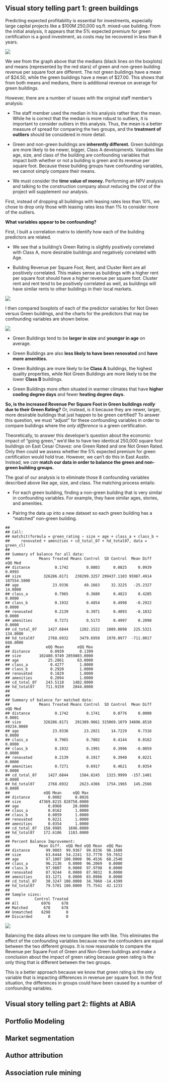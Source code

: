 Visual story telling part 1: green buildings
--------------------------------------------

Predicting expected profitability is essential for investments,
especially large capital projects like a $100M 250,000 sq.ft. mixed-use
building. From the initial analysis, it appears that the 5% expected
premium for green certification is a good investment, as costs may be
recovered in less than 8 years.

![](Walker_Jocelyne_Exercises_files/figure-markdown_strict/1.1-1.png)

We see from the graph above that the medians (black lines on the
boxplots) and means (represented by the red stars) of green and
non-green building revenue per square foot are different. The not green
buildings have a mean of $24.50, while the green buildings have a mean
of $27.00. This shows that from both means and medians, there is
additional revenue on average for green buildings.

However, there are a number of issues with the original staff member’s
analysis:

-   The staff member used the median in his analysis rather than the
    mean. While he is correct that the median is more robust to
    outliers, it is important to consider outliers in this analysis.
    Thus, the mean is a better measure of spread for comparing the two
    groups, and the **treatment of outliers** should be considered in
    more detail.

-   Green and non-green buildings are **inherently different.** Green
    buildings are more likely to be newer, bigger, Class A developments.
    Variables like age, size, and class of the building are confounding
    variables that impact both whether or not a building is green and
    its revenue per square foot. Because these building groups have
    confounding variables, we cannot simply compare their means.

-   We must consider the **time value of money.** Performing an NPV
    analysis and talking to the construction company about reducing the
    cost of the project will supplement our analysis.

First, instead of dropping all buildings with leasing rates less than
10%, we chose to drop only those with leasing rates less than 1% to
consider more of the outliers.

**What variables appear to be confounding?**

First, I built a correlation matrix to identify how each of the building
predictors are related.

-   We see that a building’s Green Rating is slightly positively
    correlated with Class A, more desirable buildings and negatively
    correlated with Age.

-   Building Revenue per Square Foot, Rent, and Cluster Rent are all
    positively correlated. This makes sense as buildings with a higher
    rent per square foot should have a higher revenue per square foot.
    Cluster rent and rent tend to be positively correlated as well, as
    buildings will have similar rents to other buildings in their local
    markets.

![](Walker_Jocelyne_Exercises_files/figure-markdown_strict/1.1.0-1.png)

I then compared boxplots of each of the predictor variables for Not
Green versus Green buildings, and the charts for the predictors that may
be confounding variables are shown below.

![](Walker_Jocelyne_Exercises_files/figure-markdown_strict/1.1.a-1.png)

-   Green Buildings tend to be **larger in size** and **younger in age**
    on average.

-   Green Buildings are also **less likely to have been renovated** and
    **have more amenities.**

-   Green Buildings are more likely to be **Class A** buildings, the
    highest quality properties, while Not Green Buildings are more
    likely to be the lower **Class B** buildings.

-   Green Buildings more often situated in warmer climates that have
    **higher cooling degree days** and fewer **heating degree days.**

**So, is the increased Revenue Per Square Foot in Green buildings
*really* due to their Green Rating?** Or, instead, is it because they
are newer, larger, more desirable buildings that just happen to be green
certified? To answer this question, we must “adjust” for these
confounding variables in order to compare buildings where the *only
difference* is a green certification.

Theoretically, to answer this developer’s question about the economic
impact of “going green,” we’d like to have two identical 250,000 square
foot buildings on East Cesar Chavez: one Green Rated and one Not Green
Rated. Only then could we assess whether the 5% expected premium for
green certification would hold true. However, we can’t do this in East
Austin. Instead, we *can* **match our data in order to balance the green
and non-green building groups.**

The goal of our analysis is to eliminate those 8 confounding variables
described above like age, size, and class. The matching process entails:

-   For each green building, finding a non-green building that is very
    similar in confounding variables. For example, they have similar
    ages, stories, and amenities.

-   Pairing the data up into a new dataset so each green building has a
    “matched” non-green building.

<!-- -->

    ## 
    ## Call:
    ## matchit(formula = green_rating ~ size + age + class_a + class_b + 
    ##     renovated + amenities + cd_total_07 + hd_total07, data = green_cl)
    ## 
    ## Summary of balance for all data:
    ##             Means Treated Means Control  SD Control  Mean Diff     eQQ Med
    ## distance           0.1742        0.0803      0.0825     0.0939      0.0993
    ## size          326286.8171   230299.3257 299437.1103 95987.4914 107554.5000
    ## age               23.9336       49.1663     32.3225   -25.2327     14.0000
    ## class_a            0.7965        0.3680      0.4823     0.4285      0.0000
    ## class_b            0.1932        0.4854      0.4998    -0.2922      0.0000
    ## renovated          0.2139        0.3971      0.4893    -0.1832      0.0000
    ## amenities          0.7271        0.5173      0.4997     0.2098      0.0000
    ## cd_total_07     1427.6844     1202.1522   1089.0898   225.5321    134.0000
    ## hd_total07      2768.6932     3479.6950   1970.0977  -711.0017    668.0000
    ##                eQQ Mean      eQQ Max
    ## distance         0.0939       0.1399
    ## size        102480.9749 2059803.0000
    ## age             25.2861      63.0000
    ## class_a          0.4277       1.0000
    ## class_b          0.2920       1.0000
    ## renovated        0.1829       1.0000
    ## amenities        0.2094       1.0000
    ## cd_total_07    243.5118    1482.0000
    ## hd_total07     711.9159    2044.0000
    ## 
    ## 
    ## Summary of balance for matched data:
    ##             Means Treated Means Control  SD Control  Mean Diff    eQQ Med
    ## distance           0.1742        0.1741      0.0776     0.0000     0.0001
    ## size          326286.8171   291389.9661 315069.1079 34896.8510 49234.0000
    ## age               23.9336       23.2021     14.7229     0.7316     0.0000
    ## class_a            0.7965        0.7802      0.4144     0.0162     0.0000
    ## class_b            0.1932        0.1991      0.3996    -0.0059     0.0000
    ## renovated          0.2139        0.1917      0.3940     0.0221     0.0000
    ## amenities          0.7271        0.6917      0.4621     0.0354     0.0000
    ## cd_total_07     1427.6844     1584.8245   1323.9999  -157.1401     0.0000
    ## hd_total07      2768.6932     2623.4366   1754.1965   145.2566     0.0000
    ##               eQQ Mean     eQQ Max
    ## distance        0.0002      0.0026
    ## size        47369.8215 828758.0000
    ## age             0.8968     20.0000
    ## class_a         0.0162      1.0000
    ## class_b         0.0059      1.0000
    ## renovated       0.0221      1.0000
    ## amenities       0.0354      1.0000
    ## cd_total_07   158.9985   1696.0000
    ## hd_total07    172.6106   1183.0000
    ## 
    ## Percent Balance Improvement:
    ##             Mean Diff.  eQQ Med eQQ Mean  eQQ Max
    ## distance       99.9803  99.9367  99.8336  98.1680
    ## size           63.6444  54.2241  53.7770  59.7652
    ## age            97.1007 100.0000  96.4536  68.2540
    ## class_a        96.2136   0.0000  96.2069   0.0000
    ## class_b        97.9807   0.0000  97.9798   0.0000
    ## renovated      87.9244   0.0000  87.9032   0.0000
    ## amenities      83.1271   0.0000  83.0986   0.0000
    ## cd_total_07    30.3247 100.0000  34.7060 -14.4399
    ## hd_total07     79.5701 100.0000  75.7541  42.1233
    ## 
    ## Sample sizes:
    ##           Control Treated
    ## All          6976     678
    ## Matched       678     678
    ## Unmatched    6298       0
    ## Discarded       0       0

![](Walker_Jocelyne_Exercises_files/figure-markdown_strict/1.1.b-1.png)

Balancing the data allows me to compare like with like. This eliminates
the effect of the confounding variables because now the confounders are
equal between the two different groups. It is now reasonable to compare
the Revenue per Square Foot of Green and Non-Green buildings and make a
conclusion about the impact of green rating because green rating is the
only thing that is different between the two groups.

This is a better approach because we know that green rating is the only
variable that is impacting differences in revenue per square foot. In
the first situation, the differences in groups could have been caused by
a number of confounding variables.

Visual story telling part 2: flights at ABIA
--------------------------------------------

Portfolio Modeling
------------------

Market segmentation
-------------------

Author attribution
------------------

Association rule mining
-----------------------

